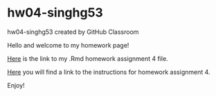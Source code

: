 # hw04-singhg53
hw04-singhg53 created by GitHub Classroom

Hello and welcome to my homework page!

[Here](https://github.com/STAT545-UBC-students/hw04-singhg53/blob/master/hw-04.Rmd) is the link to my .Rmd homework assignment 4 file.

[Here](http://stat545.com/Classroom/assignments/hw04/hw04.html) you will find a link to the instructions for homework assignment 4.

Enjoy!
